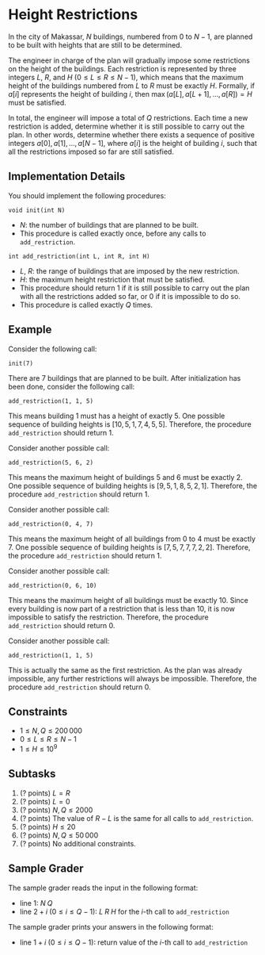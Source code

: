 # Height Restrictions

In the city of Makassar, $N$ buildings, numbered from $0$ to $N - 1$, are planned to be built with heights that are still to be determined.

The engineer in charge of the plan will gradually impose some restrictions on the height of the buildings.
Each restriction is represented by three integers $L$, $R$, and $H$ ($0 \le L \le R \le N - 1$), which means that the maximum height of the buildings numbered from $L$ to $R$ must be exactly $H$.
Formally, if $a[i]$ represents the height of building $i$, then $\max(a[L], a[L + 1], \ldots, a[R]) = H$ must be satisfied.

In total, the engineer will impose a total of $Q$ restrictions.
Each time a new restriction is added, determine whether it is still possible to carry out the plan.
In other words, determine whether there exists a sequence of positive integers $a[0], a[1], \ldots, a[N - 1]$, where $a[i]$ is the height of building $i$, such that all the restrictions imposed so far are still satisfied.

## Implementation Details

You should implement the following procedures:

```
void init(int N)
```

* $N$: the number of buildings that are planned to be built.
* This procedure is called exactly once, before any calls to `add_restriction`.

```
int add_restriction(int L, int R, int H)
```

* $L$, $R$: the range of buildings that are imposed by the new restriction.
* $H$: the maximum height restriction that must be satisfied.
* This procedure should return $1$ if it is still possible to carry out the plan with all the restrictions added so far, or $0$ if it is impossible to do so.
* This procedure is called exactly $Q$ times.

## Example

Consider the following call:

```
init(7)
```

There are $7$ buildings that are planned to be built.
After initialization has been done, consider the following call:

```
add_restriction(1, 1, 5)
```

This means building $1$ must has a height of exactly $5$.
One possible sequence of building heights is $[10, 5, 1, 7, 4, 5, 5]$.
Therefore, the procedure `add_restriction` should return $1$.

Consider another possible call:

```
add_restriction(5, 6, 2)
```

This means the maximum height of buildings $5$ and $6$ must be exactly $2$.
One possible sequence of building heights is $[9, 5, 1, 8, 5, 2, 1]$.
Therefore, the procedure `add_restriction` should return $1$.

Consider another possible call:

```
add_restriction(0, 4, 7)
```

This means the maximum height of all buildings from $0$ to $4$ must be exactly $7$.
One possible sequence of building heights is $[7, 5, 7, 7, 7, 2, 2]$.
Therefore, the procedure `add_restriction` should return $1$.

Consider another possible call:

```
add_restriction(0, 6, 10)
```

This means the maximum height of all buildings must be exactly $10$.
Since every building is now part of a restriction that is less than $10$, it is now impossible to satisfy the restriction.
Therefore, the procedure `add_restriction` should return $0$.

Consider another possible call:

```
add_restriction(1, 1, 5)
```

This is actually the same as the first restriction.
As the plan was already impossible, any further restrictions will always be impossible.
Therefore, the procedure `add_restriction` should return $0$.

## Constraints

* $1 \le N, Q \le 200\,000$
* $0 \le L \le R \le N - 1$
* $1 \le H \le 10^9$

## Subtasks

1. (? points) $L = R$
1. (? points) $L = 0$
1. (? points) $N, Q \le 2000$
1. (? points) The value of $R - L$ is the same for all calls to `add_restriction`.
1. (? points) $H \le 20$
1. (? points) $N, Q \le 50\,000$
1. (? points) No additional constraints.

## Sample Grader

The sample grader reads the input in the following format:

* line $1$: $N \; Q$
* line $2 + i$ ($0 \le i \le Q - 1$): $L \; R \; H$ for the $i$-th call to `add_restriction`

The sample grader prints your answers in the following format:

* line $1 + i$ ($0 \le i \le Q - 1$): return value of the $i$-th call to `add_restriction`
